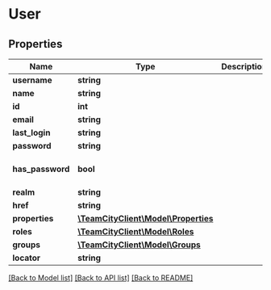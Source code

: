 # User

## Properties
Name | Type | Description | Notes
------------ | ------------- | ------------- | -------------
**username** | **string** |  | [optional] 
**name** | **string** |  | [optional] 
**id** | **int** |  | [optional] 
**email** | **string** |  | [optional] 
**last_login** | **string** |  | [optional] 
**password** | **string** |  | [optional] 
**has_password** | **bool** |  | [optional] [default to false]
**realm** | **string** |  | [optional] 
**href** | **string** |  | [optional] 
**properties** | [**\TeamCityClient\Model\Properties**](Properties.md) |  | [optional] 
**roles** | [**\TeamCityClient\Model\Roles**](Roles.md) |  | [optional] 
**groups** | [**\TeamCityClient\Model\Groups**](Groups.md) |  | [optional] 
**locator** | **string** |  | [optional] 

[[Back to Model list]](../README.md#documentation-for-models) [[Back to API list]](../README.md#documentation-for-api-endpoints) [[Back to README]](../README.md)


